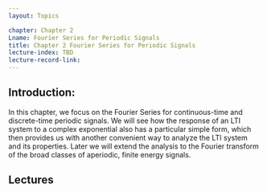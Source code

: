 ```yaml
---
layout: Topics

chapter: Chapter 2
Lname: Fourier Series for Periodic Signals
title: Chapter 2 Fourier Series for Periodic Signals
lecture-index: TBD
lecture-record-link:
---
```

## Introduction: 
In this chapter, we focus on the Fourier Series for continuous-time and discrete-time periodic signals. We will see how the response of an LTI system to a complex exponential also has a particular simple form, which then provides us with another convenient way to analyze the LTI system and its properties. Later we will extend the analysis to the Fourier transform of the broad classes of aperiodic, finite energy signals. 

## Lectures
